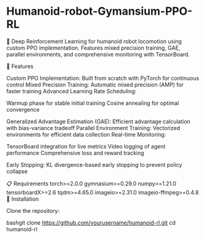 # Humanoid-robot-Gymansium-PPO-RL
🤖 Deep Reinforcement Learning for humanoid robot locomotion using custom PPO implementation. Features mixed precision training, GAE, parallel environments, and comprehensive monitoring with TensorBoard. 

🌟 Features

Custom PPO Implementation: Built from scratch with PyTorch for continuous control
Mixed Precision Training: Automatic mixed precision (AMP) for faster training
Advanced Learning Rate Scheduling:

Warmup phase for stable initial training
Cosine annealing for optimal convergence


Generalized Advantage Estimation (GAE): Efficient advantage calculation with bias-variance tradeoff
Parallel Environment Training: Vectorized environments for efficient data collection
Real-time Monitoring:

TensorBoard integration for live metrics
Video logging of agent performance
Comprehensive loss and reward tracking


Early Stopping: KL divergence-based early stopping to prevent policy collapse

📋 Requirements
torch>=2.0.0
gymnasium>=0.29.0
numpy>=1.21.0
tensorboardX>=2.6
tqdm>=4.65.0
imageio>=2.31.0
imageio-ffmpeg>=0.4.8
🚀 Installation

Clone the repository:

bashgit clone https://github.com/yourusername/humanoid-rl.git
cd humanoid-rl
